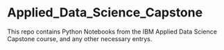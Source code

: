 # Applied_Data_Science_Capstone
This repo contains Python Notebooks from the IBM Applied Data Science Capstone course, and any other necessary entrys.
